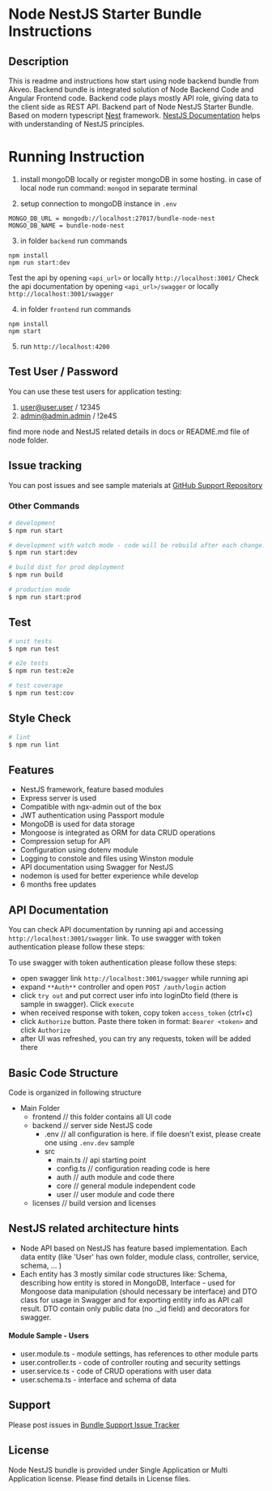 # Node NestJS Starter Bundle Instructions

## Description

This is readme and instructions how start using node backend bundle from Akveo. Backend bundle is integrated solution of Node Backend Code and Angular Frontend code. Backend code plays mostly API role, giving data to the client side as REST API.
Backend part of Node NestJS Starter Bundle. Based on modern typescript [Nest](https://github.com/nestjs/nest) framework.
[NestJS Documentation](https://docs.nestjs.com/) helps with understanding of NestJS principles.

# Running Instruction

1) install mongoDB locally or register mongoDB in some hosting. in case of local node run command: `mongod` in separate terminal

2) setup connection to mongoDB instance in `.env`

```
MONGO_DB_URL = mongodb://localhost:27017/bundle-node-nest
MONGO_DB_NAME = bundle-node-nest
```

3) in folder `backend` run commands
```
npm install
npm run start:dev
```

Test the api by opening `<api_url>` or locally `http://localhost:3001/` 
Check the api documentation by opening `<api_url>/swagger` or locally `http://localhost:3001/swagger`

4) in folder `frontend` run commands
```
npm install
npm start
```

5) run `http://localhost:4200`

## Test User / Password

You can use these test users for application testing:

1. user@user.user / 12345
2. admin@admin.admin / !2e4S

find more node and NestJS related details in docs or README.md file of node folder.

## Issue tracking

You can post issues and see sample materials at [GitHub Support Repository](https://github.com/akveo/ngx-admin-bundle-support/issues)

### Other Commands

```bash
# development
$ npm run start

# development with watch mode - code will be rebuild after each change. it runs `nodemon` module to watch over changes and re-run node api automatically. 
$ npm run start:dev

# build dist for prod deployment
$ npm run build

# production mode
$ npm run start:prod
```

## Test

```bash
# unit tests
$ npm run test

# e2e tests
$ npm run test:e2e

# test coverage
$ npm run test:cov
```

## Style Check

```bash
# lint
$ npm run lint
```

## Features

 - NestJS framework, feature based modules
 - Express server is used
 - Compatible with ngx-admin out of the box
 - JWT authentication using Passport module
 - MongoDB is used for data storage
 - Mongoose is integrated as ORM for data CRUD operations
 - Compression setup for API
 - Configuration using dotenv module
 - Logging to constole and files using Winston module
 - API documentation using Swagger for NestJS
 - nodemon is used for better experience while develop
 - 6 months free updates
 
## API Documentation 
 
 You can check API documentation by running api and accessing `http://localhost:3001/swagger` link.
 To use swagger with token authentication please follow these steps:
 
To use swagger with token authentication please follow these steps:
 - open swagger link `http://localhost:3001/swagger` while running api
 - expand `**Auth**` controller and open `POST /auth/login` action
 - click `try out` and put correct user info into loginDto field (there is sample in swagger). Click `execute`
 - when received response with token, copy token `access_token` (ctrl+c)
 - click `Authorize` button. Paste there token in format: `Bearer <token>` and click `Authorize`
 - after UI was refreshed, you can try any requests, token will be added there

## Basic Code Structure

Code is organized in following structure

 - Main Folder
    - frontend // this folder contains all UI code
    - backend // server side NestJS code
        - .env // all configuration is here. if file doesn't exist, please create one using `.env.dev` sample
        - src
            - main.ts // api starting point
            - config.ts // configuration reading code is here
            - auth // auth module and code there
            - core // general module independent code
            - user // user module and code there
    - licenses // build version and licenses

## NestJS related architecture hints

 - Node API based on NestJS has feature based implementation. Each data entity (like 'User' has own folder, module class, controller, service, schema, ... )
 - Each entity has 3 mostly similar code structures like: Schema, describing how entity is stored in MongoDB, Interface - used for Mongoose data manipulation (should necessary be interface) and DTO class for usage in Swagger and for exporting entity info as API call result. DTO contain only public data (no ._id field) and decorators for swagger. 

#### Module Sample - Users
 
 - user.module.ts - module settings, has references to other module parts
 - user.controller.ts - code of controller routing and security settings
 - user.service.ts - code of CRUD operations with user data
 - user.schema.ts - interface and schema of data  
 
## Support

Please post issues in [Bundle Support Issue Tracker](https://github.com/akveo/ngx-admin-bundle-support/issues) 

## License

Node NestJS bundle is provided under Single Application or Multi Application license. Please find details in License files.
